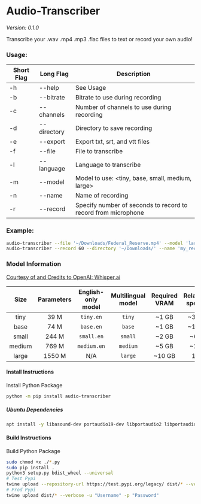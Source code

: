 # Audio-Transcriber
*Version: 0.1.0*

Transcribe your .wav .mp4 .mp3 .flac files to text or record your own audio!

### Usage:
| Short Flag | Long Flag   | Description                                                   |
|------------|-------------|---------------------------------------------------------------|
| -h         | --help      | See Usage                                                     |
| -b         | --bitrate   | Bitrate to use during recording                               |
| -c         | --channels  | Number of channels to use during recording                    |
| -d         | --directory | Directory to save recording                                   |
| -e         | --export    | Export txt, srt, and vtt files                                |
| -f         | --file      | File to transcribe                                            |
| -l         | --language  | Language to transcribe                                        |
| -m         | --model     | Model to use: <tiny, base, small, medium, large>              |
| -n         | --name      | Name of recording                                             |
| -r         | --record    | Specify number of seconds to record to record from microphone |

### Example:
```bash
audio-transcriber --file '~/Downloads/Federal_Reserve.mp4' --model 'large'
audio-transcriber --record 60 --directory '~/Downloads/' --name 'my_recording.wav' --model 'tiny'
```

### Model Information
[Courtesy of and Credits to OpenAI: Whisper.ai](https://github.com/openai/whisper/blob/main/README.md)

|  Size  | Parameters | English-only model | Multilingual model | Required VRAM | Relative speed |
|:------:|:----------:|:------------------:|:------------------:|:-------------:|:--------------:|
|  tiny  |    39 M    |     `tiny.en`      |       `tiny`       |     ~1 GB     |      ~32x      |
|  base  |    74 M    |     `base.en`      |       `base`       |     ~1 GB     |      ~16x      |
| small  |   244 M    |     `small.en`     |      `small`       |     ~2 GB     |      ~6x       |
| medium |   769 M    |    `medium.en`     |      `medium`      |     ~5 GB     |      ~2x       |
| large  |   1550 M   |        N/A         |      `large`       |    ~10 GB     |       1x       |

#### Install Instructions
Install Python Package

```bash
python -m pip install audio-transcriber
```

##### Ubuntu Dependencies
```bash
apt install -y libasound-dev portaudio19-dev libportaudio2 libportaudiocpp0 ffmpeg
```

#### Build Instructions
Build Python Package

```bash
sudo chmod +x ./*.py
sudo pip install .
python3 setup.py bdist_wheel --universal
# Test Pypi
twine upload --repository-url https://test.pypi.org/legacy/ dist/* --verbose -u "Username" -p "Password"
# Prod Pypi
twine upload dist/* --verbose -u "Username" -p "Password"
```
